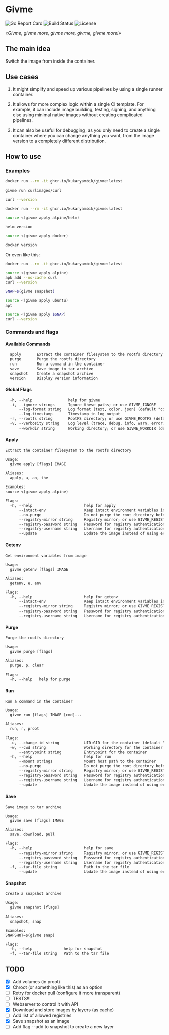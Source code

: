 # Givme

![Go Report Card](https://goreportcard.com/badge/github.com/kukaryambik/givme)
![Build Status](https://img.shields.io/github/actions/workflow/status/kukaryambik/givme/docker-publish.yml)
![License](https://img.shields.io/github/license/kukaryambik/givme)

_«Givme, givme more, givme more, givme, givme more!»_

## The main idea

Switch the image from inside the container.

## Use cases

1. It might simplify and speed up various pipelines by using a single runner container.

2. It allows for more complex logic within a single CI template. For example, it can include image building, testing, signing, and anything else using minimal native images without creating complicated pipelines.

3. It can also be useful for debugging, as you only need to create a single container where you can change anything you want, from the image version to a completely different distribution.

## How to use

### Examples

```sh
docker run --rm -it ghcr.io/kukaryambik/givme:latest

givme run curlimages/curl

curl --version
```

```sh
docker run --rm -it ghcr.io/kukaryambik/givme:latest

source <(givme apply alpine/helm)

helm version

source <(givme apply docker)

docker version
```

Or even like this:

```sh
docker run --rm -it ghcr.io/kukaryambik/givme:latest

source <(givme apply alpine)
apk add --no-cache curl
curl --version

SNAP=$(givme snapshot)

source <(givme apply ubuntu)
apt

source <(givme apply $SNAP)
curl --version
```

### Commands and flags

#### Available Commands

```txt
  apply       Extract the container filesystem to the rootfs directory
  purge       Purge the rootfs directory
  run         Run a command in the container
  save        Save image to tar archive
  snapshot    Create a snapshot archive
  version     Display version information
```

#### Global Flags

```txt
  -h, --help                help for givme
  -i, --ignore strings      Ignore these paths; or use GIVME_IGNORE
      --log-format string   Log format (text, color, json) (default "color")
      --log-timestamp       Timestamp in log output
  -r, --rootfs string       RootFS directory; or use GIVME_ROOTFS (default "/")
  -v, --verbosity string    Log level (trace, debug, info, warn, error, fatal, panic) (default "info")
      --workdir string      Working directory; or use GIVME_WORKDIR (default "/givme/tmp")
```

#### Apply

```txt
Extract the container filesystem to the rootfs directory

Usage:
  givme apply [flags] IMAGE

Aliases:
  apply, a, an, the

Examples:
source <(givme apply alpine)

Flags:
  -h, --help                       help for apply
      --intact-env                 Keep intact environment variables instead of preparing them
      --no-purge                   Do not purge the root directory before unpacking the image
      --registry-mirror string     Registry mirror; or use GIVME_REGISTRY_MIRROR
      --registry-password string   Password for registry authentication; or use GIVME_REGISTRY_PASSWORD
      --registry-username string   Username for registry authentication; or use GIVME_REGISTRY_USERNAME
      --update                     Update the image instead of using existing file
```

#### Getenv

```txt
Get environment variables from image

Usage:
  givme getenv [flags] IMAGE

Aliases:
  getenv, e, env

Flags:
  -h, --help                       help for getenv
      --intact-env                 Keep intact environment variables instead of preparing them
      --registry-mirror string     Registry mirror; or use GIVME_REGISTRY_MIRROR
      --registry-password string   Password for registry authentication; or use GIVME_REGISTRY_PASSWORD
      --registry-username string   Username for registry authentication; or use GIVME_REGISTRY_USERNAME
```

#### Purge

```txt
Purge the rootfs directory

Usage:
  givme purge [flags]

Aliases:
  purge, p, clear

Flags:
  -h, --help   help for purge
```

#### Run

```txt
Run a command in the container

Usage:
  givme run [flags] IMAGE [cmd]...

Aliases:
  run, r, proot

Flags:
  -u, --change-id string           UID:GID for the container (default "0:0")
  -w, --cwd string                 Working directory for the container
      --entrypoint string          Entrypoint for the container
  -h, --help                       help for run
      --mount strings              Mount host path to the container
      --no-purge                   Do not purge the root directory before unpacking the image
      --registry-mirror string     Registry mirror; or use GIVME_REGISTRY_MIRROR
      --registry-password string   Password for registry authentication; or use GIVME_REGISTRY_PASSWORD
      --registry-username string   Username for registry authentication; or use GIVME_REGISTRY_USERNAME
      --update                     Update the image instead of using existing file
```

#### Save

```txt
Save image to tar archive

Usage:
  givme save [flags] IMAGE

Aliases:
  save, download, pull

Flags:
  -h, --help                       help for save
      --registry-mirror string     Registry mirror; or use GIVME_REGISTRY_MIRROR
      --registry-password string   Password for registry authentication; or use GIVME_REGISTRY_PASSWORD
      --registry-username string   Username for registry authentication; or use GIVME_REGISTRY_USERNAME
  -f, --tar-file string            Path to the tar file
      --update                     Update the image instead of using existing file
```

#### Snapshot

```txt
Create a snapshot archive

Usage:
  givme snapshot [flags]

Aliases:
  snapshot, snap

Examples:
SNAPSHOT=$(givme snap)

Flags:
  -h, --help              help for snapshot
  -f, --tar-file string   Path to the tar file
```

## TODO

- [x] Add volumes (in proot)
- [x] Chroot (or something like this) as an option
- [ ] Retry for docker pull (configure it more transparent)
- [ ] TESTS!!!
- [ ] Webserver to control it with API
- [x] Download and store images by layers (as cache)
- [ ] Add list of allowed registries
- [x] Save snapshot as an image
- [ ] Add flag --add to snapshot to create a new layer
